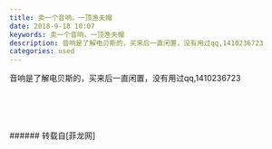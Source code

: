 ```yaml
---
title: 卖一个音响，一顶渔夫帽
date: 2018-9-18 10:07
keywords: 卖一个音响，一顶渔夫帽
description: 音响是了解电贝斯的，买来后一直闲置，没有用过qq,1410236723
categories: used
---
```

<td class="t_f" id="postmessage_1821617">

音响是了解电贝斯的，买来后一直闲置，没有用过qq,1410236723<br/>
<img alt="" border="0" class="zoom" data-cf-modified-d68db56d8b607827eeed8e81-="" file="http://www.flw.ph/data/appbyme/upload/image/201809/18/JgeHYdEjKeSH.jpg" id="aimg_OEMOQ" lazyloadthumb="1" onclick="" onmouseover="" src="http://www.flw.ph/data/appbyme/upload/image/201809/18/JgeHYdEjKeSH.jpg"/><br/>
<br/>
<img alt="" border="0" class="zoom" data-cf-modified-d68db56d8b607827eeed8e81-="" file="http://www.flw.ph/data/appbyme/upload/image/201809/18/VdU4Gh6zLB8p.jpg" id="aimg_g4t4v" lazyloadthumb="1" onclick="" onmouseover="" src="http://www.flw.ph/data/appbyme/upload/image/201809/18/VdU4Gh6zLB8p.jpg"/><br/>
<br/>
<img alt="" border="0" class="zoom" data-cf-modified-d68db56d8b607827eeed8e81-="" file="http://www.flw.ph/data/appbyme/upload/image/201809/18/NFARrdQnX7yx.jpg" id="aimg_CW8pK" lazyloadthumb="1" onclick="" onmouseover="" src="http://www.flw.ph/data/appbyme/upload/image/201809/18/NFARrdQnX7yx.jpg"/><br/>
<br/>
<img alt="" border="0" class="zoom" data-cf-modified-d68db56d8b607827eeed8e81-="" file="http://www.flw.ph/data/appbyme/upload/image/201809/18/CcMmhfxvesbY.jpg" id="aimg_Lxnvv" lazyloadthumb="1" onclick="" onmouseover="" src="http://www.flw.ph/data/appbyme/upload/image/201809/18/CcMmhfxvesbY.jpg"/><br/>
<br/>
</td>
###### 转载自[菲龙网]